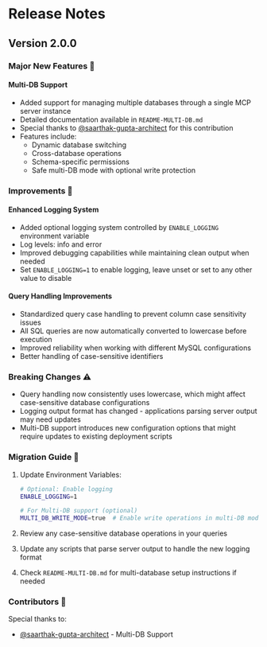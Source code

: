 # Release Notes

## Version 2.0.0

### Major New Features 🎉

#### Multi-DB Support

- Added support for managing multiple databases through a single MCP server instance
- Detailed documentation available in `README-MULTI-DB.md`
- Special thanks to [@saarthak-gupta-architect](https://github.com/saarthak-gupta-architect) for this contribution
- Features include:
  - Dynamic database switching
  - Cross-database operations
  - Schema-specific permissions
  - Safe multi-DB mode with optional write protection

### Improvements 🔧

#### Enhanced Logging System

- Added optional logging system controlled by `ENABLE_LOGGING` environment variable
- Log levels: info and error
- Improved debugging capabilities while maintaining clean output when needed
- Set `ENABLE_LOGGING=1` to enable logging, leave unset or set to any other value to disable

#### Query Handling Improvements

- Standardized query case handling to prevent column case sensitivity issues
- All SQL queries are now automatically converted to lowercase before execution
- Improved reliability when working with different MySQL configurations
- Better handling of case-sensitive identifiers

### Breaking Changes ⚠️

- Query handling now consistently uses lowercase, which might affect case-sensitive database configurations
- Logging output format has changed - applications parsing server output may need updates
- Multi-DB support introduces new configuration options that might require updates to existing deployment scripts

### Migration Guide 🔄

1. Update Environment Variables:

   ```bash
   # Optional: Enable logging
   ENABLE_LOGGING=1

   # For Multi-DB support (optional)
   MULTI_DB_WRITE_MODE=true  # Enable write operations in multi-DB mode
   ```

2. Review any case-sensitive database operations in your queries
3. Update any scripts that parse server output to handle the new logging format
4. Check `README-MULTI-DB.md` for multi-database setup instructions if needed

### Contributors 👥

Special thanks to:

- [@saarthak-gupta-architect](https://github.com/saarthak-gupta-architect) - Multi-DB Support
